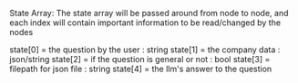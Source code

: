 State Array: The state array will be passed around from node to node, and each index will contain important information to be read/changed by the nodes

state[0] = the question by the user : string
state[1] = the company data : json/string
state[2] = if the question is general or not : bool
state[3] = filepath for json file : string
state[4] = the llm's answer to the question
